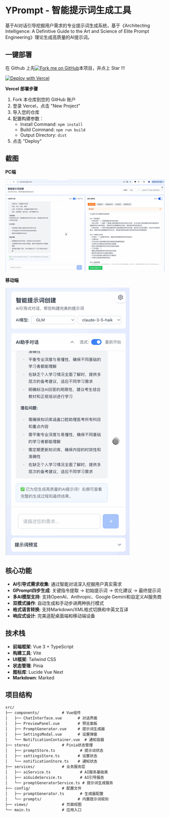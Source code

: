# YPrompt - 智能提示词生成工具

基于AI对话引导挖掘用户需求的专业提示词生成系统，基于《Architecting Intelligence: A Definitive Guide to the Art and Science of Elite Prompt Engineering》理论生成高质量的AI提示词。

## 一键部署

在 Github 上先[![Fork me on GitHub](https://raw.githubusercontent.com/fishforks/fish2018/refs/heads/main/forkme.png)](https://github.com/fish2018/YPrompt/fork)本项目，并点上 Star !!!

[![Deploy with Vercel](https://vercel.com/button)](https://vercel.com/new/clone?repository-url=https://github.com/fish2018/YPrompt&build-command=npm%20run%20build&install-command=npm%20install&output-directory=dist)

**Vercel 部署步骤**
1. Fork 本仓库到您的 GitHub 账户
2. 登录 Vercel，点击 "New Project"
3. 导入您的仓库
4. 配置构建参数：
   - Install Command: `npm install`
   - Build Command: `npm run build`
   - Output Directory: `dist`
5. 点击 "Deploy"

## 截图
**PC端**  
  
![](imgs/pc.gif)

**移动端**  

![](imgs/mobile.gif)

## 核心功能

- **AI引导式需求收集**: 通过智能对话深入挖掘用户真实需求
- **GPrompt四步生成**: 关键指令提取 → 初始提示词 → 优化建议 → 最终提示词
- **多AI模型支持**: 支持OpenAI、Anthropic、Google Gemini和自定义AI服务商
- **双模式操作**: 自动生成和手动步进两种执行模式
- **格式语言转换**: 支持Markdown/XML格式切换和中英文互译
- **响应式设计**: 完美适配桌面端和移动端设备

## 技术栈

- **前端框架**: Vue 3 + TypeScript
- **构建工具**: Vite
- **UI框架**: Tailwind CSS
- **状态管理**: Pinia
- **图标库**: Lucide Vue Next
- **Markdown**: Marked

## 项目结构

```
src/
├── components/          # Vue组件
│   ├── ChatInterface.vue       # 对话界面
│   ├── PreviewPanel.vue        # 预览面板
│   ├── PromptGenerator.vue     # 提示词生成器
│   ├── SettingsModal.vue       # 设置弹窗
│   └── NotificationContainer.vue  # 通知容器
├── stores/              # Pinia状态管理
│   ├── promptStore.ts           # 提示词状态
│   ├── settingsStore.ts        # 设置状态
│   └── notificationStore.ts    # 通知状态
├── services/            # 业务服务层
│   ├── aiService.ts             # AI服务基础类
│   ├── aiGuideService.ts        # AI引导服务
│   └── promptGeneratorService.ts # 提示词生成服务
├── config/              # 配置文件
│   ├── promptGenerator.ts       # 生成器配置
│   └── prompts/                # 内置提示词规则
├── views/               # 页面视图
└── main.ts              # 应用入口
```